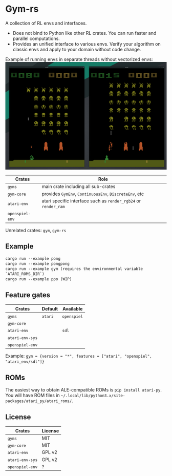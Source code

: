 # Gym-rs

A collection of RL envs and interfaces.
- Does not bind to Python like other RL crates. You can run faster and parallel computations.
- Provides an unified interface to various envs. Verify your algorithm on classic envs and apply to your domain without code change.

Example of running envs in separate threads without vectorized envs:
![](pongpong.png)

Crates          | Role
----------------|----------------------------------------------------------------
`gyms`          | main crate including all sub-crates
`gym-core`      | provides `GymEnv`, `ContinuousEnv`, `DiscreteEnv`, etc
`atari-env`     | atari specific interface such as `render_rgb24` or `render_ram`
`openspiel-env` |

Unrelated crates: `gym`, `gym-rs`

## Example
```
cargo run --example pong
cargo run --example pongpong
cargo run --example gym (requires the environmental variable `ATARI_ROMS_DIR`)
cargo run --example ppo (WIP)
```

## Feature gates

Crates          | Default | Available
----------------|---------|------------
`gyms`          | `atari` | `openspiel`
`gym-core`      |         |
`atari-env`     |         | `sdl`
`atari-env-sys` |         |
`openspiel-env` |         |

Example: `gym = {version = "*", features = ["atari", "openspiel", "atari_env/sdl"]} `

## ROMs
The easiest way to obtain ALE-compatible ROMs is `pip install atari-py`.
You will have ROM files in `~/.local/lib/python3.x/site-packages/atari_py/atari_roms/`.

## License
Crates          | License
----------------|--------
`gyms`          | MIT
`gym-core`      | MIT
`atari-env`     | GPL v2
`atari-env-sys` | GPL v2
`openspiel-env` | ?
